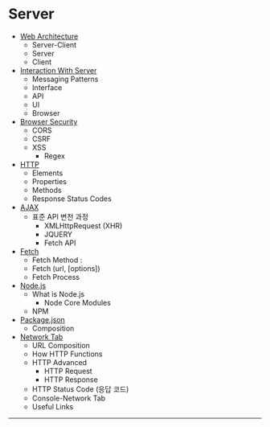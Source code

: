 # Server

- [Web Architecture](https://github.com/neoera1346/TIL/blob/master/Server/01_Web_Architecture.md)
  - Server-Client
  - Server
  - Client
- [Interaction With Server](https://github.com/neoera1346/TIL/blob/master/Server/02_Interaction_With_Server.md)
  - Messaging Patterns
  - Interface
  - API
  - UI
  - Browser
- [Browser Security](https://github.com/neoera1346/TIL/blob/master/Server/Browser_Security.md)
  - CORS
  - CSRF
  - XSS
    - Regex
- [HTTP](https://github.com/neoera1346/TIL/blob/master/Server/04_HTTP.md)
  - Elements
  - Properties
  - Methods
  - Response Status Codes
- [AJAX](https://github.com/neoera1346/TIL/blob/master/Server/05_AJAX.md)
  - 표준 API 변천 과정
    - ​XMLHttpRequest (XHR)
    - JQUERY
    - Fetch API
- [Fetch](https://github.com/neoera1346/TIL/blob/master/Server/06_Fetch.md)
  - Fetch Method :
  - Fetch (url, [options])
  - Fetch Process
- [Node.js](https://github.com/neoera1346/TIL/blob/master/Server/07_Node.js.md)
  - What is Node.js
    - Node Core Modules
  - NPM
- [Package.json](https://github.com/neoera1346/TIL/blob/master/Server/08_Package.json.md)
  - Composition
- [Network Tab](https://github.com/neoera1346/TIL/blob/master/Server/09_Network_Tab.md)
  - URL Composition
  - How HTTP Functions
  - HTTP Advanced
    - HTTP Request
    - HTTP Response
  - HTTP Status Code (응답 코드)
  - Console-Network Tab
  - Useful Links

---
